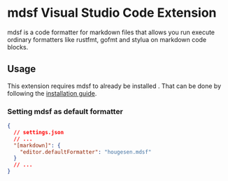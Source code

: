 # mdsf Visual Studio Code Extension

mdsf is a code formatter for markdown files that allows you run execute ordinary formatters like rustfmt, gofmt and stylua on markdown code blocks.

## Usage

This extension requires mdsf to already be installed . That can be done by following the [installation guide](https://github.com/hougesen/mdsf?tab=readme-ov-file#installation).

### Setting mdsf as default formatter

```json
{
  // settings.json
  // ...
  "[markdown]": {
    "editor.defaultFormatter": "hougesen.mdsf"
  }
  // ...
}
```
